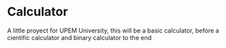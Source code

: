 # Calculator
A little proyect for UPEM University, this will be a basic calculator, before a cientific calculator  and  binary calculator to the end
